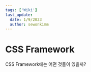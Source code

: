 ```yaml
---
tags: ['Wiki']
last_update:
  date: 1/9/2023
  author: sewonkimm
---
```


# CSS Framework

CSS Framework에는 어떤 것들이 있을까?

